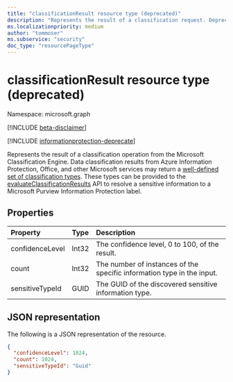 ```yaml
---
title: "classificationResult resource type (deprecated)"
description: "Represents the result of a classification request. Deprecated."
ms.localizationpriority: medium
author: "tommoser"
ms.subservice: "security"
doc_type: "resourcePageType"
---
```


# classificationResult resource type (deprecated)

Namespace: microsoft.graph

[!INCLUDE [beta-disclaimer](../../includes/beta-disclaimer.md)]

[!INCLUDE [informationprotection-deprecate](../../includes/informationprotection-deprecate.md)]

Represents the result of a classification operation from the Microsoft Classification Engine. Data classification results from Azure Information Protection, Office, and other Microsoft services may return a [well-defined set of classification types](/office365/securitycompliance/what-the-sensitive-information-types-look-for). These types can be provided to the [evaluateClassificationResults](../api/informationprotectionlabel-evaluateclassificationresults.md) API to resolve a sensitive information to a Microsoft Purview Information Protection label. 

## Properties

| Property        | Type  | Description                                                            |
| :-------------- | :---- | :--------------------------------------------------------------------- |
| confidenceLevel | Int32 | The confidence level, 0 to 100, of the result.                         |
| count           | Int32 | The number of instances of the specific information type in the input. |
| sensitiveTypeId | GUID  | The GUID of the discovered sensitive information type.                 |

## JSON representation

The following is a JSON representation of the resource.

<!-- {
  "blockType": "resource",
  "optionalProperties": [

  ],
  "@odata.type": "microsoft.graph.classificationResult",
  "baseType": null
}-->

```json
{
  "confidenceLevel": 1024,
  "count": 1024,
  "sensitiveTypeId": "Guid"
}
```

<!-- uuid: 16cd6b66-4b1a-43a1-adaf-3a886856ed98
2019-02-04 14:57:30 UTC -->
<!-- {
  "type": "#page.annotation",
  "description": "classificationResult resource",
  "keywords": "",
  "section": "documentation",
  "tocPath": ""
}-->
